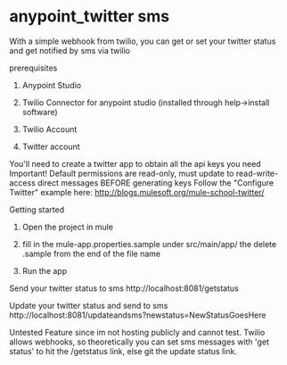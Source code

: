 anypoint_twitter sms
=======

With a simple webhook from twilio, you can get or set your twitter status and get notified by sms via twilio

prerequisites
1. Anypoint Studio

2. Twilio Connector for anypoint studio (installed through help->install software)

3. Twilio Account

4. Twitter account

You'll need to create a twitter app to obtain all the api keys you need
Important!  Default permissions are read-only, must update to read-write-access direct messages BEFORE generating keys
Follow the "Configure Twitter" example here: http://blogs.mulesoft.org/mule-school-twitter/

Getting started
1. Open the project in mule

2. fill in the mule-app.properties.sample under src/main/app/ the delete .sample from the end of the file name

3. Run the app

Send your twitter status to sms
http://localhost:8081/getstatus

Update your twitter status and send to sms
http://localhost:8081/updateandsms?newstatus=NewStatusGoesHere

Untested Feature since im not hosting publicly and cannot test.
Twilio allows webhooks, so theoretically you can set sms messages with 'get status' to hit the /getstatus link, else git the update status link.


